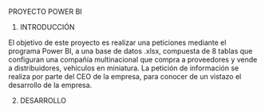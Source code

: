 PROYECTO POWER BI

1. INTRODUCCIÓN

El objetivo de este proyecto es realizar una peticiones mediante el programa Power BI, a una base de datos .xlsx,
compuesta de 8 tablas que configuran una compañía multinacional que compra a proveedores y vende a distribuidores,
vehículos en miniatura. La petición de información se realiza por parte del CEO de la empresa, para conocer de un vistazo 
el desarrollo de la empresa.

2. DESARROLLO



